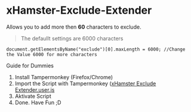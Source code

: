 # xHamster-Exclude-Extender

Allows you to add more then **60** characters to exclude.

> The defaullt settings are 6000 characters

    document.getElementsByName("exclude")[0].maxLength = 6000; //Change the Value 6000 for more characters

Guide for Dummies

1. Install Tampermonkey (Firefox/Chrome)
2. Import the Script with Tampermonkey ([xHamster Exclude Extender.user.js](https://github.com/DayZeroKing/xHamster-Exclude-Extender/blob/master/xHamster%20Exclude%20Extender.user.js "xHamster Exclude Extender.user.js")
3. Aktivate Script
4. Done. Have Fun ;D 
